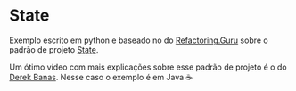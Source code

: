 # State

Exemplo escrito em python e baseado no do [Refactoring.Guru](https://refactoring.guru/pt-br) sobre o padrão de projeto 
[State](https://refactoring.guru/pt-br/design-patterns/state).

Um ótimo vídeo com mais explicações sobre esse padrão de projeto é o do 
[Derek Banas](https://www.youtube.com/watch?v=MGEx35FjBuo).
Nesse caso o exemplo é em Java :coffee: